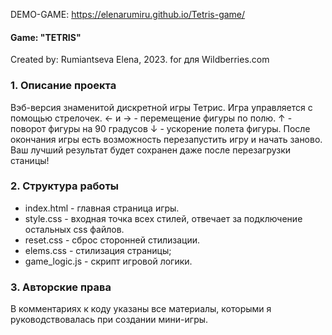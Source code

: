 DEMO-GAME: https://elenarumiru.github.io/Tetris-game/

#### Game: "TETRIS"
Created by: Rumiantseva Elena, 2023.
for для Wildberries.com

### 1. Описание проекта
Вэб-версия знаменитой дискретной игры Тетрис.
Игра управляется  с помощью стрелочек.
← и → - перемещение фигуры по полю.
↑ - поворот фигуры на 90 градусов
↓ - ускорение полета фигуры.
После окончания игры есть возможность перезапустить игру и начать заново.
Ваш лучший результат будет сохранен даже после перезагрузки станицы!

### 2. Структура работы
- index.html - главная страница игры.
- style.css - входная точка всех стилей, отвечает за подключение остальных css файлов.
- reset.css - сброс сторонней стилизации.
- elems.css - стилизация страницы;
- game_logic.js - скрипт игровой логики.

### 3. Авторские права
В комментариях к коду указаны все материалы, которыми я руководствовалась при создании мини-игры.
